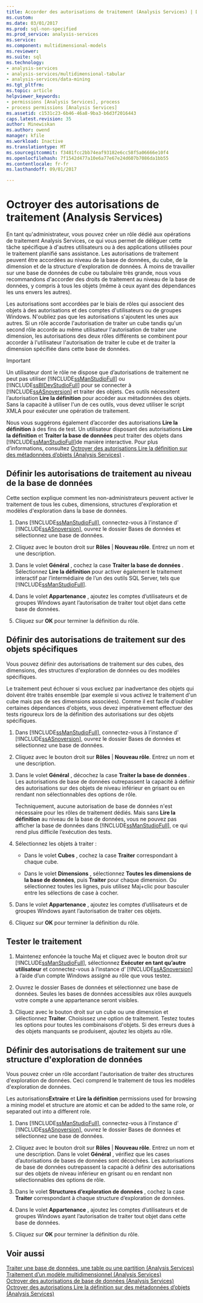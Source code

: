 ```yaml
---
title: Accorder des autorisations de traitement (Analysis Services) | Documents Microsoft
ms.custom: 
ms.date: 03/01/2017
ms.prod: sql-non-specified
ms.prod_service: analysis-services
ms.service: 
ms.component: multidimensional-models
ms.reviewer: 
ms.suite: sql
ms.technology:
- analysis-services
- analysis-services/multidimensional-tabular
- analysis-services/data-mining
ms.tgt_pltfrm: 
ms.topic: article
helpviewer_keywords:
- permissions [Analysis Services], process
- process permissions [Analysis Services]
ms.assetid: c1531c23-6b46-46a8-9ba3-b6d3f2016443
caps.latest.revision: 35
author: Minewiskan
ms.author: owend
manager: kfile
ms.workload: Inactive
ms.translationtype: MT
ms.sourcegitcommit: f3481fcc2bb74eaf93182e6cc58f5a06666e10f4
ms.openlocfilehash: 7f1542d477a10e6a77e67e24d607b7086da1bb55
ms.contentlocale: fr-fr
ms.lasthandoff: 09/01/2017

---
```

# <a name="grant-process-permissions-analysis-services"></a>Octroyer des autorisations de traitement (Analysis Services)
  En tant qu'administrateur, vous pouvez créer un rôle dédié aux opérations de traitement Analysis Services, ce qui vous permet de déléguer cette tâche spécifique à d'autres utilisateurs ou à des applications utilisées pour le traitement planifié sans assistance. Les autorisations de traitement peuvent être accordées au niveau de la base de données, du cube, de la dimension et de la structure d'exploration de données. À moins de travailler sur une base de données de cube ou tabulaire très grande, nous vous recommandons d'accorder des droits de traitement au niveau de la base de données, y compris à tous les objets (même à ceux ayant des dépendances les uns envers les autres).  
  
 Les autorisations sont accordées par le biais de rôles qui associent des objets à des autorisations et des comptes d'utilisateurs ou de groupes Windows. N'oubliez pas que les autorisations s'ajoutent les unes aux autres. Si un rôle accorde l'autorisation de traiter un cube tandis qu'un second rôle accorde au même utilisateur l'autorisation de traiter une dimension, les autorisations des deux rôles différents se combinent pour accorder à l'utilisateur l'autorisation de traiter le cube et de traiter la dimension spécifiée dans cette base de données.  
  
> [!IMPORTANT]  
>  Un utilisateur dont le rôle ne dispose que d’autorisations de traitement ne peut pas utiliser [!INCLUDE[ssManStudioFull](../../includes/ssmanstudiofull-md.md)] ou [!INCLUDE[ssBIDevStudioFull](../../includes/ssbidevstudiofull-md.md)] pour se connecter à [!INCLUDE[ssASnoversion](../../includes/ssasnoversion-md.md)] et traiter des objets. Ces outils nécessitent l’autorisation **Lire la définition** pour accéder aux métadonnées des objets. Sans la capacité à utiliser l'un de ces outils, vous devez utiliser le script XMLA pour exécuter une opération de traitement.  
>   
>  Nous vous suggérons également d’accorder des autorisations **Lire la définition** à des fins de test. Un utilisateur disposant des autorisations **Lire la définition** et **Traiter la base de données** peut traiter des objets dans [!INCLUDE[ssManStudioFull](../../includes/ssmanstudiofull-md.md)]de manière interactive. Pour plus d’informations, consultez [Octroyer des autorisations Lire la définition sur des métadonnées d’objets &#40;Analysis Services&#41;](../../analysis-services/multidimensional-models/grant-read-definition-permissions-on-object-metadata-analysis-services.md) .  
  
## <a name="set-processing-permissions-at-the-database-level"></a>Définir les autorisations de traitement au niveau de la base de données  
 Cette section explique comment les non-administrateurs peuvent activer le traitement de tous les cubes, dimensions, structures d'exploration et modèles d'exploration dans la base de données.  
  
1.  Dans [!INCLUDE[ssManStudioFull](../../includes/ssmanstudiofull-md.md)], connectez-vous à l’instance d’ [!INCLUDE[ssASnoversion](../../includes/ssasnoversion-md.md)], ouvrez le dossier Bases de données et sélectionnez une base de données.  
  
2.  Cliquez avec le bouton droit sur **Rôles** | **Nouveau rôle**. Entrez un nom et une description.  
  
3.  Dans le volet **Général** , cochez la case **Traiter la base de données** . Sélectionnez **Lire la définition** pour activer également le traitement interactif par l’intermédiaire de l’un des outils SQL Server, tels que [!INCLUDE[ssManStudioFull](../../includes/ssmanstudiofull-md.md)].  
  
4.  Dans le volet **Appartenance** , ajoutez les comptes d’utilisateurs et de groupes Windows ayant l’autorisation de traiter tout objet dans cette base de données.  
  
5.  Cliquez sur **OK** pour terminer la définition du rôle.  
  
## <a name="set-processing-permissions-on-individual-objects"></a>Définir des autorisations de traitement sur des objets spécifiques  
 Vous pouvez définir des autorisations de traitement sur des cubes, des dimensions, des structures d'exploration de données ou des modèles spécifiques.  
  
 Le traitement peut échouer si vous excluez par inadvertance des objets qui doivent être traités ensemble (par exemple si vous activez le traitement d'un cube mais pas de ses dimensions associées). Comme il est facile d'oublier certaines dépendances d'objets, vous devez impérativement effectuer des tests rigoureux lors de la définition des autorisations sur des objets spécifiques.  
  
1.  Dans [!INCLUDE[ssManStudioFull](../../includes/ssmanstudiofull-md.md)], connectez-vous à l’instance d’ [!INCLUDE[ssASnoversion](../../includes/ssasnoversion-md.md)], ouvrez le dossier Bases de données et sélectionnez une base de données.  
  
2.  Cliquez avec le bouton droit sur **Rôles** | **Nouveau rôle**. Entrez un nom et une description.  
  
3.  Dans le volet **Général** , décochez la case **Traiter la base de données** . Les autorisations de base de données outrepassent la capacité à définir des autorisations sur des objets de niveau inférieur en grisant ou en rendant non sélectionnables des options de rôle.  
  
     Techniquement, aucune autorisation de base de données n'est nécessaire pour les rôles de traitement dédiés. Mais sans **Lire la définition** au niveau de la base de données, vous ne pouvez pas afficher la base de données dans [!INCLUDE[ssManStudioFull](../../includes/ssmanstudiofull-md.md)], ce qui rend plus difficile l’exécution des tests.  
  
4.  Sélectionnez les objets à traiter :  
  
    -   Dans le volet **Cubes** , cochez la case **Traiter** correspondant à chaque cube.  
  
    -   Dans le volet **Dimensions** , sélectionnez **Toutes les dimensions de la base de données**, puis **Traiter** pour chaque dimension. Ou sélectionnez toutes les lignes, puis utilisez Maj+clic pour basculer entre les sélections de case à cocher.  
  
5.  Dans le volet **Appartenance** , ajoutez les comptes d’utilisateurs et de groupes Windows ayant l’autorisation de traiter ces objets.  
  
6.  Cliquez sur **OK** pour terminer la définition du rôle.  
  
## <a name="test-processing"></a>Tester le traitement  
  
1.  Maintenez enfoncée la touche Maj et cliquez avec le bouton droit sur [!INCLUDE[ssManStudioFull](../../includes/ssmanstudiofull-md.md)], sélectionnez **Exécuter en tant qu’autre utilisateur** et connectez-vous à l’instance d’ [!INCLUDE[ssASnoversion](../../includes/ssasnoversion-md.md)] à l’aide d’un compte Windows assigné au rôle que vous testez.  
  
2.  Ouvrez le dossier Bases de données et sélectionnez une base de données. Seules les bases de données accessibles aux rôles auxquels votre compte a une appartenance seront visibles.  
  
3.  Cliquez avec le bouton droit sur un cube ou une dimension et sélectionnez **Traiter**. Choisissez une option de traitement. Testez toutes les options pour toutes les combinaisons d'objets. Si des erreurs dues à des objets manquants se produisent, ajoutez les objets au rôle.  
  
## <a name="set-processing-permissions-on-a-data-mining-structure"></a>Définir des autorisations de traitement sur une structure d'exploration de données  
 Vous pouvez créer un rôle accordant l'autorisation de traiter des structures d'exploration de données. Ceci comprend le traitement de tous les modèles d'exploration de données.  
  
 Les autorisations**Extraire** et **Lire la définition** permissions used for browsing a mining model et structure are atomic et can be added to the same role, or separated out into a different role.  
  
1.  Dans [!INCLUDE[ssManStudioFull](../../includes/ssmanstudiofull-md.md)], connectez-vous à l’instance d’ [!INCLUDE[ssASnoversion](../../includes/ssasnoversion-md.md)], ouvrez le dossier Bases de données et sélectionnez une base de données.  
  
2.  Cliquez avec le bouton droit sur **Rôles** | **Nouveau rôle**. Entrez un nom et une description. Dans le volet **Général** , vérifiez que les cases d’autorisations de bases de données sont décochées. Les autorisations de base de données outrepassent la capacité à définir des autorisations sur des objets de niveau inférieur en grisant ou en rendant non sélectionnables des options de rôle.  
  
3.  Dans le volet **Structures d’exploration de données** , cochez la case **Traiter** correspondant à chaque structure d’exploration de données.  
  
4.  Dans le volet **Appartenance** , ajoutez les comptes d’utilisateurs et de groupes Windows ayant l’autorisation de traiter tout objet dans cette base de données.  
  
5.  Cliquez sur **OK** pour terminer la définition du rôle.  
  
## <a name="see-also"></a>Voir aussi  
 [Traiter une base de données, une table ou une partition &#40;Analysis Services&#41;](../../analysis-services/tabular-models/process-database-table-or-partition-analysis-services.md)   
 [Traitement d’un modèle multidimensionnel &#40;Analysis Services&#41;](../../analysis-services/multidimensional-models/processing-a-multidimensional-model-analysis-services.md)   
 [Octroyer des autorisations de base de données &#40;Analysis Services&#41;](../../analysis-services/multidimensional-models/grant-database-permissions-analysis-services.md)   
 [Octroyer des autorisations Lire la définition sur des métadonnées d’objets &#40;Analysis Services&#41;](../../analysis-services/multidimensional-models/grant-read-definition-permissions-on-object-metadata-analysis-services.md)  
  
  

